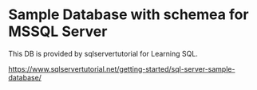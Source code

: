 # Sample Database with schemea for MSSQL Server 

This DB is provided by sqlservertutorial for Learning SQL. 

https://www.sqlservertutorial.net/getting-started/sql-server-sample-database/


